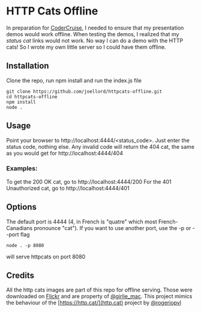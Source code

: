 # HTTP Cats Offline
In preparation for [CoderCruise](https://www.codercruise.com/), I needed to ensure that my presentation demos would work offline.  When testing the demos, I realized that my *status cat* links would not work.  No way I can do a demo with the HTTP cats!  So I wrote my own little server so I could have them offline.

## Installation 
Clone the repo, run npm install and run the index.js file

    git clone https://github.com/joellord/httpcats-offline.git
    cd httpcats-offline
    npm install
    node .

## Usage
Point your browser to http://localhost:4444/<status_code>.  Just enter the status code, nothing else.  Any invalid code will return the 404 cat, the same as you would get for http://localhost:4444/404

### Examples:
To get the 200 OK cat, go to http://localhost:4444/200
For the 401 Unauthorized cat, go to http://localhost:4444/401

## Options
The default port is 4444 (4, in French is  "quatre" which most French-Canadians pronounce "cat").  If you want to use another port, use the -p or --port flag

    node . -p 8080
will serve httpcats on port 8080

## Credits
All the http cats images are part of this repo for offline serving.  Those were downloaded on [Flickr](https://www.flickr.com/photos/girliemac/sets/72157628409467125) and are property of [@girlie_mac](https://twitter.com/girlie_mac).
This project mimics the behaviour of the [https://http.cat/](http.cat) project by [@rogeriopvl](https://twitter.com/rogeriopvl)
